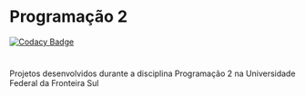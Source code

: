 # Programação 2
[![Codacy Badge](https://api.codacy.com/project/badge/Grade/f0efe7adb2a54bacba74ba0f3be4ef1a)](https://www.codacy.com/app/FelipeWayne/Programacao_2?utm_source=github.com&utm_medium=referral&utm_content=FelipeWayne/Programacao_2&utm_campaign=badger)
#
Projetos desenvolvidos durante a disciplina Programação 2 na Universidade Federal da Fronteira Sul
